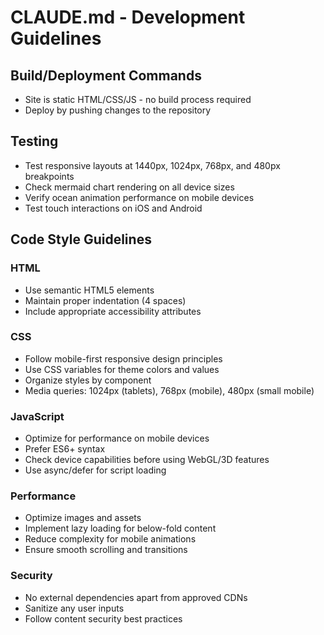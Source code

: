 # CLAUDE.md - Development Guidelines

## Build/Deployment Commands
- Site is static HTML/CSS/JS - no build process required
- Deploy by pushing changes to the repository

## Testing
- Test responsive layouts at 1440px, 1024px, 768px, and 480px breakpoints
- Check mermaid chart rendering on all device sizes
- Verify ocean animation performance on mobile devices
- Test touch interactions on iOS and Android

## Code Style Guidelines

### HTML
- Use semantic HTML5 elements
- Maintain proper indentation (4 spaces)
- Include appropriate accessibility attributes

### CSS
- Follow mobile-first responsive design principles
- Use CSS variables for theme colors and values
- Organize styles by component
- Media queries: 1024px (tablets), 768px (mobile), 480px (small mobile)

### JavaScript
- Optimize for performance on mobile devices
- Prefer ES6+ syntax
- Check device capabilities before using WebGL/3D features
- Use async/defer for script loading

### Performance
- Optimize images and assets
- Implement lazy loading for below-fold content
- Reduce complexity for mobile animations
- Ensure smooth scrolling and transitions

### Security
- No external dependencies apart from approved CDNs
- Sanitize any user inputs
- Follow content security best practices